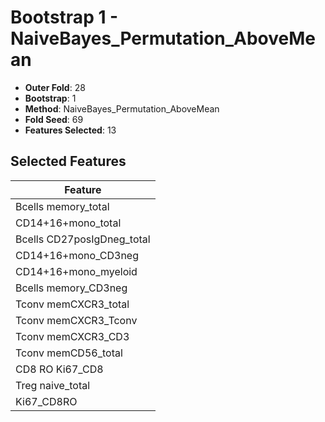 # Bootstrap 1 - NaiveBayes_Permutation_AboveMean

- **Outer Fold**: 28
- **Bootstrap**: 1
- **Method**: NaiveBayes_Permutation_AboveMean
- **Fold Seed**: 69
- **Features Selected**: 13

## Selected Features

| Feature |
|---------|
| Bcells memory_total |
| CD14+16+mono_total |
| Bcells CD27posIgDneg_total |
| CD14+16+mono_CD3neg |
| CD14+16+mono_myeloid |
| Bcells memory_CD3neg |
| Tconv memCXCR3_total |
| Tconv memCXCR3_Tconv |
| Tconv memCXCR3_CD3 |
| Tconv memCD56_total |
| CD8 RO Ki67_CD8 |
| Treg naive_total |
| Ki67_CD8RO |
